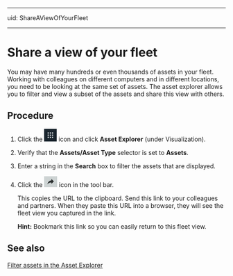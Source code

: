 

---
uid: ShareAViewOfYourFleet 

---

# Share a view of your fleet

You may have many hundreds or even thousands of assets in your fleet. Working with colleagues on different computers and in different locations, you need to be looking at the same set of assets. The asset explorer allows you to filter and view a subset of the assets and share this view with others. 

## Procedure
1. Click the ![Menu icon](images/menu.png) icon and click **Asset Explorer** (under Visualization).

2. Verify that the **Assets/Asset Type** selector is set to **Assets**.

3. Enter a string in the **Search** box to filter the assets that are displayed.

4. Click the ![link](images/share-icon.png) icon in the tool bar. 

   This copies the URL to the clipboard. Send this link to your colleagues and partners. When they paste this URL into a browser, they will see the fleet view you captured in the link.

   **Hint:** Bookmark this link so you can easily return to this fleet view.

## See also

[Filter assets in the Asset Explorer](xref:FilterAssets)

